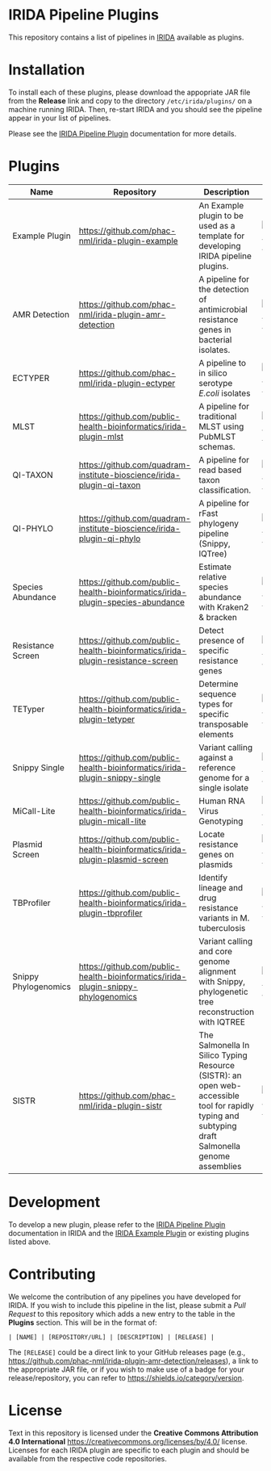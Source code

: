 # IRIDA Pipeline Plugins

This repository contains a list of pipelines in [IRIDA][] available as plugins.

# Installation

To install each of these plugins, please download the appopriate JAR file from the **Release** link and copy to the directory `/etc/irida/plugins/` on a machine running IRIDA. Then, re-start IRIDA and you should see the pipeline appear in your list of pipelines.

Please see the [IRIDA Pipeline Plugin][] documentation for more details.

# Plugins

| Name | Repository | Description | Release |
|------|------------|-------------|---------|
| Example Plugin | <https://github.com/phac-nml/irida-plugin-example> | An Example plugin to be used as a template for developing IRIDA pipeline plugins. | [![GitHub release](https://img.shields.io/github/release/phac-nml/irida-plugin-example.svg)](https://github.com/phac-nml/irida-plugin-example/releases/latest) |
| AMR Detection | <https://github.com/phac-nml/irida-plugin-amr-detection> | A pipeline for the detection of antimicrobial resistance genes in bacterial isolates. | [![GitHub release](https://img.shields.io/github/release/phac-nml/irida-plugin-amr-detection.svg)](https://github.com/phac-nml/irida-plugin-amr-detection/releases/latest) |
| ECTYPER | <https://github.com/phac-nml/irida-plugin-ectyper> | A pipeline to in silico serotype *E.coli* isolates | [![GitHub release](https://img.shields.io/github/release-pre/phac-nml/irida-plugin-ectyper.svg?color=blue)](https://github.com/phac-nml/irida-plugin-ectyper/releases) |
| MLST | <https://github.com/public-health-bioinformatics/irida-plugin-mlst> | A pipeline for traditional MLST using PubMLST schemas. | [![GitHub release](https://img.shields.io/github/release/public-health-bioinformatics/irida-plugin-mlst.svg)](https://github.com/public-health-bioinformatics/irida-plugin-mlst/releases/latest) |
| QI-TAXON | <https://github.com/quadram-institute-bioscience/irida-plugin-qi-taxon> | A pipeline for read based taxon classification. | [![GitHub release](https://img.shields.io/github/release/quadram-institute-bioscience/irida-plugin-qi-taxon.svg)](https://github.com/quadram-institute-bioscience/irida-plugin-qi-taxon/releases/latest) |
| QI-PHYLO | <https://github.com/quadram-institute-bioscience/irida-plugin-qi-phylo> | A pipeline for rFast phylogeny pipeline (Snippy, IQTree) | [![GitHub release](https://img.shields.io/github/release/quadram-institute-bioscience/irida-plugin-qi-phylo.svg)](https://github.com/quadram-institute-bioscience/irida-plugin-qi-phylo/releases/latest) |
| Species Abundance | <https://github.com/public-health-bioinformatics/irida-plugin-species-abundance> | Estimate relative species abundance with Kraken2 & bracken | [![GitHub release](https://img.shields.io/github/release/public-health-bioinformatics/irida-plugin-species-abundance.svg)](https://github.com/public-health-bioinformatics/irida-plugin-species-abundance/releases/latest) |
| Resistance Screen | <https://github.com/public-health-bioinformatics/irida-plugin-resistance-screen> | Detect presence of specific resistance genes | [![GitHub release](https://img.shields.io/github/release/public-health-bioinformatics/irida-plugin-resistance-screen.svg)](https://github.com/public-health-bioinformatics/irida-plugin-resistance-screen/releases/latest) |
| TETyper | <https://github.com/public-health-bioinformatics/irida-plugin-tetyper> | Determine sequence types for specific transposable elements | [![GitHub release](https://img.shields.io/github/release/public-health-bioinformatics/irida-plugin-tetyper.svg)](https://github.com/public-health-bioinformatics/irida-plugin-tetyper/releases/latest) |
| Snippy Single | <https://github.com/public-health-bioinformatics/irida-plugin-snippy-single> | Variant calling against a reference genome for a single isolate  | [![GitHub release](https://img.shields.io/github/release/public-health-bioinformatics/irida-plugin-snippy-single.svg)](https://github.com/public-health-bioinformatics/irida-plugin-snippy-single/releases/latest) |
| MiCall-Lite | <https://github.com/public-health-bioinformatics/irida-plugin-micall-lite> | Human RNA Virus Genotyping  | [![GitHub release](https://img.shields.io/github/release/public-health-bioinformatics/irida-plugin-micall-lite.svg)](https://github.com/public-health-bioinformatics/irida-plugin-micall-lite/releases/latest) |
| Plasmid Screen | <https://github.com/public-health-bioinformatics/irida-plugin-plasmid-screen> | Locate resistance genes on plasmids  | [![GitHub release](https://img.shields.io/github/release/public-health-bioinformatics/irida-plugin-plasmid-screen.svg)](https://github.com/public-health-bioinformatics/irida-plugin-plasmid-screen/releases/latest) |
| TBProfiler | <https://github.com/public-health-bioinformatics/irida-plugin-tbprofiler> | Identify lineage and drug resistance variants in M. tuberculosis  | [![GitHub release](https://img.shields.io/github/release/public-health-bioinformatics/irida-plugin-tbprofiler.svg)](https://github.com/public-health-bioinformatics/irida-plugin-tbprofiler/releases/latest) |
| Snippy Phylogenomics | <https://github.com/public-health-bioinformatics/irida-plugin-snippy-phylogenomics> | Variant calling and core genome alignment with Snippy, phylogenetic tree reconstruction with IQTREE | [![GitHub release](https://img.shields.io/github/release/public-health-bioinformatics/irida-plugin-snippy-phylogenomics.svg)](https://github.com/public-health-bioinformatics/irida-plugin-snippy-phylogenomics/releases/latest) |
| SISTR | <https://github.com/phac-nml/irida-plugin-sistr> | The Salmonella In Silico Typing Resource (SISTR): an open web-accessible tool for rapidly typing and subtyping draft Salmonella genome assemblies | [![GitHub release](https://img.shields.io/github/v/release/phac-nml/irida-plugin-sistr)](https://img.shields.io/github/v/release/phac-nml/irida-plugin-sistr) |



# Development

To develop a new plugin, please refer to the [IRIDA Pipeline Plugin][plugin-main] documentation in IRIDA and the [IRIDA Example Plugin][] or existing plugins listed above.

# Contributing

We welcome the contribution of any pipelines you have developed for IRIDA. If you wish to include this pipeline in the list, please submit a *Pull Request* to this repository which adds a new entry to the table in the **Plugins** section. This will be in the format of:

```
| [NAME] | [REPOSITORY/URL] | [DESCRIPTION] | [RELEASE] |
```

The `[RELEASE]` could be a direct link to your GitHub releases page (e.g., <https://github.com/phac-nml/irida-plugin-amr-detection/releases>), a link to the appropriate JAR file, or if you wish to make use of a badge for your release/repository, you can refer to <https://shields.io/category/version>.

# License

Text in this repository is licensed under the **Creative Commons Attribution 4.0 International** <https://creativecommons.org/licenses/by/4.0/> license. Licenses for each IRIDA plugin are specific to each plugin and should be available from the respective code repositories.

[IRIDA]: https://github.com/phac-nml/irida/
[IRIDA Pipeline Plugin]: https://irida.corefacility.ca/documentation/developer/tools/pipelines/#4-test-in-irida
[plugin-main]: https://irida.corefacility.ca/documentation/developer/tools/pipelines/
[IRIDA Example Plugin]: https://github.com/phac-nml/irida-plugin-example
